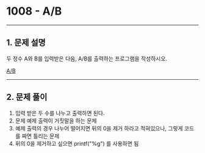 # 1008 -  A/B

<hr/>

## 1. 문제 설명

두 정수 A와 B를 입력받은 다음, A/B를 출력하는 프로그램을 작성하시오.

[A/B](<https://www.acmicpc.net/problem/1008>)

------

## 2. 문제 풀이

1. 입력 받은 두 수를 나누고 출력하면 된다.
2. 문제 예제 출력이 거짓말을 하는 문제
3. 예제 출력의 경우 나누어 떨어지면 뒤의 0을 제거 하라고 적혀있으나, 그렇게 코드를 짜면 틀리는 문제
4. 뒤의 0을 제거하고 싶으면 printf("%g") 를 사용하면 됨
